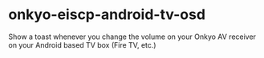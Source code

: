 # onkyo-eiscp-android-tv-osd
Show a toast whenever you change the volume on your Onkyo AV receiver on your Android based TV box (Fire TV, etc.)
